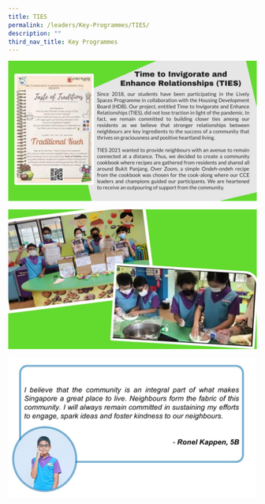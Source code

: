 ```yaml
---
title: TIES
permalink: /leaders/Key-Programmes/TIES/
description: ""
third_nav_title: Key Programmes
---
```



![](/images/TIES1.jpg)

![](/images/TIES2.jpg)

![](/images/ties%20reflection.jpg)